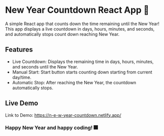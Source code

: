 # New Year Countdown React App 🎉

A simple React app that counts down the time remaining until the New Year! This app displays a live countdown in days, hours, minutes, and seconds, and automatically stops count down reaching New Year.

## Features

- Live Countdown: Displays the remaining time in days, hours, minutes, and seconds until the New Year.
- Manual Start: Start button starts counting down starting from current day/time.
- Automatic Stop: After reaching the New Year, the countdown automatically stops.

## Live Demo

Link to Demo: https://n-e-w-year-countdown.netlify.app/

### Happy New Year and happy coding! 🎆
